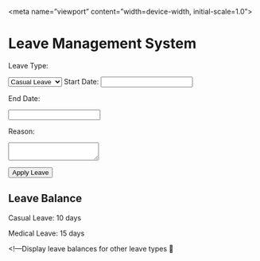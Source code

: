 <!DOCTYPE html> 

<html lang=”en”> 

<head> 

<meta charset=”UTF-8”> 

<meta name=”viewport” content=”width=device-width, initial-scale=1.0”> 

<title>Leave Management System</title> 

</head> 

<body> 

<h1>Leave Management System</h1> 

<form id=”leaveForm”> 

<label for=”leaveType”>Leave Type:</label> 

<select id=”leaveType” name=”leaveType”> 

<option value=”casual”>Casual Leave</option> 

<option value=”medical”>Medical Leave</option> 

<!—Add more leave types as needed  

</select>
<label for=”startDate”>Start Date:</label> 

<input type=”date” id=”startDate” name=”startDate” required> 

<label for=”endDate”>End Date:</label> 

<input type=”date” id=”endDate” name=”endDate” required> 

<label for=”reason”>Reason:</label> 

<textarea id=”reason” name=”reason” rows=”4” required></textarea> 

<button type=”button” onclick=”applyLeave()”>Apply Leave</button> 

</form> 

<div id=”leaveBalance”> 

<h2>Leave Balance</h2> 

<p id=”casualLeave”>Casual Leave: 10 days</p> 

<p id=”medicalLeave”>Medical Leave: 15 days</p> 

<!—Display leave balances for other leave types  

</div> 

<script> 

Function applyLeave() { 

// Fetch values from form 

Const leaveType = document.getElementById(‘leaveType’).value; 

Const startDate = document.getElementById(‘startDate’).value; 

Const endDate = document.getElementById(‘endDate’).value; 

Const reason = document.getElementById(‘reason’).value;
// Implement backend logic for leave application and update leave balance // 

For now, let’s just show an alert 

Alert(`Leave application submitted:\nType: ${leaveType}\nStart Date: ${startDate}\nEnd 

Date: ${endDate}\nReason: ${reason}`); 

} 

// Fetch leave balances from the backend and update the HTML 

// For now, let’s assume some default values 

Document.getElementById(‘casualLeave’).innerText = ‘Casual Leave: 10 days’; 

Document.getElementById(‘medicalLeave’).innerText = ‘Medical Leave: 15 days’; 

</script> 

</body> 

</html>
